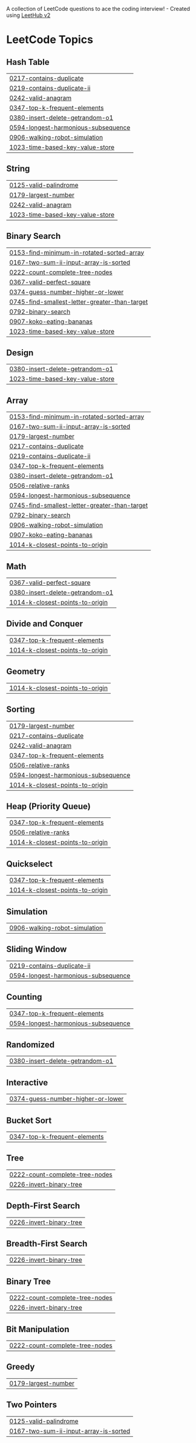 A collection of LeetCode questions to ace the coding interview! - Created using [LeetHub v2](https://github.com/arunbhardwaj/LeetHub-2.0)
<!---LeetCode Topics Start-->
# LeetCode Topics
## Hash Table
|  |
| ------- |
| [0217-contains-duplicate](https://github.com/adityaajay33/LeetCode/tree/master/0217-contains-duplicate) |
| [0219-contains-duplicate-ii](https://github.com/adityaajay33/LeetCode/tree/master/0219-contains-duplicate-ii) |
| [0242-valid-anagram](https://github.com/adityaajay33/LeetCode/tree/master/0242-valid-anagram) |
| [0347-top-k-frequent-elements](https://github.com/adityaajay33/LeetCode/tree/master/0347-top-k-frequent-elements) |
| [0380-insert-delete-getrandom-o1](https://github.com/adityaajay33/LeetCode/tree/master/0380-insert-delete-getrandom-o1) |
| [0594-longest-harmonious-subsequence](https://github.com/adityaajay33/LeetCode/tree/master/0594-longest-harmonious-subsequence) |
| [0906-walking-robot-simulation](https://github.com/adityaajay33/LeetCode/tree/master/0906-walking-robot-simulation) |
| [1023-time-based-key-value-store](https://github.com/adityaajay33/LeetCode/tree/master/1023-time-based-key-value-store) |
## String
|  |
| ------- |
| [0125-valid-palindrome](https://github.com/adityaajay33/LeetCode/tree/master/0125-valid-palindrome) |
| [0179-largest-number](https://github.com/adityaajay33/LeetCode/tree/master/0179-largest-number) |
| [0242-valid-anagram](https://github.com/adityaajay33/LeetCode/tree/master/0242-valid-anagram) |
| [1023-time-based-key-value-store](https://github.com/adityaajay33/LeetCode/tree/master/1023-time-based-key-value-store) |
## Binary Search
|  |
| ------- |
| [0153-find-minimum-in-rotated-sorted-array](https://github.com/adityaajay33/LeetCode/tree/master/0153-find-minimum-in-rotated-sorted-array) |
| [0167-two-sum-ii-input-array-is-sorted](https://github.com/adityaajay33/LeetCode/tree/master/0167-two-sum-ii-input-array-is-sorted) |
| [0222-count-complete-tree-nodes](https://github.com/adityaajay33/LeetCode/tree/master/0222-count-complete-tree-nodes) |
| [0367-valid-perfect-square](https://github.com/adityaajay33/LeetCode/tree/master/0367-valid-perfect-square) |
| [0374-guess-number-higher-or-lower](https://github.com/adityaajay33/LeetCode/tree/master/0374-guess-number-higher-or-lower) |
| [0745-find-smallest-letter-greater-than-target](https://github.com/adityaajay33/LeetCode/tree/master/0745-find-smallest-letter-greater-than-target) |
| [0792-binary-search](https://github.com/adityaajay33/LeetCode/tree/master/0792-binary-search) |
| [0907-koko-eating-bananas](https://github.com/adityaajay33/LeetCode/tree/master/0907-koko-eating-bananas) |
| [1023-time-based-key-value-store](https://github.com/adityaajay33/LeetCode/tree/master/1023-time-based-key-value-store) |
## Design
|  |
| ------- |
| [0380-insert-delete-getrandom-o1](https://github.com/adityaajay33/LeetCode/tree/master/0380-insert-delete-getrandom-o1) |
| [1023-time-based-key-value-store](https://github.com/adityaajay33/LeetCode/tree/master/1023-time-based-key-value-store) |
## Array
|  |
| ------- |
| [0153-find-minimum-in-rotated-sorted-array](https://github.com/adityaajay33/LeetCode/tree/master/0153-find-minimum-in-rotated-sorted-array) |
| [0167-two-sum-ii-input-array-is-sorted](https://github.com/adityaajay33/LeetCode/tree/master/0167-two-sum-ii-input-array-is-sorted) |
| [0179-largest-number](https://github.com/adityaajay33/LeetCode/tree/master/0179-largest-number) |
| [0217-contains-duplicate](https://github.com/adityaajay33/LeetCode/tree/master/0217-contains-duplicate) |
| [0219-contains-duplicate-ii](https://github.com/adityaajay33/LeetCode/tree/master/0219-contains-duplicate-ii) |
| [0347-top-k-frequent-elements](https://github.com/adityaajay33/LeetCode/tree/master/0347-top-k-frequent-elements) |
| [0380-insert-delete-getrandom-o1](https://github.com/adityaajay33/LeetCode/tree/master/0380-insert-delete-getrandom-o1) |
| [0506-relative-ranks](https://github.com/adityaajay33/LeetCode/tree/master/0506-relative-ranks) |
| [0594-longest-harmonious-subsequence](https://github.com/adityaajay33/LeetCode/tree/master/0594-longest-harmonious-subsequence) |
| [0745-find-smallest-letter-greater-than-target](https://github.com/adityaajay33/LeetCode/tree/master/0745-find-smallest-letter-greater-than-target) |
| [0792-binary-search](https://github.com/adityaajay33/LeetCode/tree/master/0792-binary-search) |
| [0906-walking-robot-simulation](https://github.com/adityaajay33/LeetCode/tree/master/0906-walking-robot-simulation) |
| [0907-koko-eating-bananas](https://github.com/adityaajay33/LeetCode/tree/master/0907-koko-eating-bananas) |
| [1014-k-closest-points-to-origin](https://github.com/adityaajay33/LeetCode/tree/master/1014-k-closest-points-to-origin) |
## Math
|  |
| ------- |
| [0367-valid-perfect-square](https://github.com/adityaajay33/LeetCode/tree/master/0367-valid-perfect-square) |
| [0380-insert-delete-getrandom-o1](https://github.com/adityaajay33/LeetCode/tree/master/0380-insert-delete-getrandom-o1) |
| [1014-k-closest-points-to-origin](https://github.com/adityaajay33/LeetCode/tree/master/1014-k-closest-points-to-origin) |
## Divide and Conquer
|  |
| ------- |
| [0347-top-k-frequent-elements](https://github.com/adityaajay33/LeetCode/tree/master/0347-top-k-frequent-elements) |
| [1014-k-closest-points-to-origin](https://github.com/adityaajay33/LeetCode/tree/master/1014-k-closest-points-to-origin) |
## Geometry
|  |
| ------- |
| [1014-k-closest-points-to-origin](https://github.com/adityaajay33/LeetCode/tree/master/1014-k-closest-points-to-origin) |
## Sorting
|  |
| ------- |
| [0179-largest-number](https://github.com/adityaajay33/LeetCode/tree/master/0179-largest-number) |
| [0217-contains-duplicate](https://github.com/adityaajay33/LeetCode/tree/master/0217-contains-duplicate) |
| [0242-valid-anagram](https://github.com/adityaajay33/LeetCode/tree/master/0242-valid-anagram) |
| [0347-top-k-frequent-elements](https://github.com/adityaajay33/LeetCode/tree/master/0347-top-k-frequent-elements) |
| [0506-relative-ranks](https://github.com/adityaajay33/LeetCode/tree/master/0506-relative-ranks) |
| [0594-longest-harmonious-subsequence](https://github.com/adityaajay33/LeetCode/tree/master/0594-longest-harmonious-subsequence) |
| [1014-k-closest-points-to-origin](https://github.com/adityaajay33/LeetCode/tree/master/1014-k-closest-points-to-origin) |
## Heap (Priority Queue)
|  |
| ------- |
| [0347-top-k-frequent-elements](https://github.com/adityaajay33/LeetCode/tree/master/0347-top-k-frequent-elements) |
| [0506-relative-ranks](https://github.com/adityaajay33/LeetCode/tree/master/0506-relative-ranks) |
| [1014-k-closest-points-to-origin](https://github.com/adityaajay33/LeetCode/tree/master/1014-k-closest-points-to-origin) |
## Quickselect
|  |
| ------- |
| [0347-top-k-frequent-elements](https://github.com/adityaajay33/LeetCode/tree/master/0347-top-k-frequent-elements) |
| [1014-k-closest-points-to-origin](https://github.com/adityaajay33/LeetCode/tree/master/1014-k-closest-points-to-origin) |
## Simulation
|  |
| ------- |
| [0906-walking-robot-simulation](https://github.com/adityaajay33/LeetCode/tree/master/0906-walking-robot-simulation) |
## Sliding Window
|  |
| ------- |
| [0219-contains-duplicate-ii](https://github.com/adityaajay33/LeetCode/tree/master/0219-contains-duplicate-ii) |
| [0594-longest-harmonious-subsequence](https://github.com/adityaajay33/LeetCode/tree/master/0594-longest-harmonious-subsequence) |
## Counting
|  |
| ------- |
| [0347-top-k-frequent-elements](https://github.com/adityaajay33/LeetCode/tree/master/0347-top-k-frequent-elements) |
| [0594-longest-harmonious-subsequence](https://github.com/adityaajay33/LeetCode/tree/master/0594-longest-harmonious-subsequence) |
## Randomized
|  |
| ------- |
| [0380-insert-delete-getrandom-o1](https://github.com/adityaajay33/LeetCode/tree/master/0380-insert-delete-getrandom-o1) |
## Interactive
|  |
| ------- |
| [0374-guess-number-higher-or-lower](https://github.com/adityaajay33/LeetCode/tree/master/0374-guess-number-higher-or-lower) |
## Bucket Sort
|  |
| ------- |
| [0347-top-k-frequent-elements](https://github.com/adityaajay33/LeetCode/tree/master/0347-top-k-frequent-elements) |
## Tree
|  |
| ------- |
| [0222-count-complete-tree-nodes](https://github.com/adityaajay33/LeetCode/tree/master/0222-count-complete-tree-nodes) |
| [0226-invert-binary-tree](https://github.com/adityaajay33/LeetCode/tree/master/0226-invert-binary-tree) |
## Depth-First Search
|  |
| ------- |
| [0226-invert-binary-tree](https://github.com/adityaajay33/LeetCode/tree/master/0226-invert-binary-tree) |
## Breadth-First Search
|  |
| ------- |
| [0226-invert-binary-tree](https://github.com/adityaajay33/LeetCode/tree/master/0226-invert-binary-tree) |
## Binary Tree
|  |
| ------- |
| [0222-count-complete-tree-nodes](https://github.com/adityaajay33/LeetCode/tree/master/0222-count-complete-tree-nodes) |
| [0226-invert-binary-tree](https://github.com/adityaajay33/LeetCode/tree/master/0226-invert-binary-tree) |
## Bit Manipulation
|  |
| ------- |
| [0222-count-complete-tree-nodes](https://github.com/adityaajay33/LeetCode/tree/master/0222-count-complete-tree-nodes) |
## Greedy
|  |
| ------- |
| [0179-largest-number](https://github.com/adityaajay33/LeetCode/tree/master/0179-largest-number) |
## Two Pointers
|  |
| ------- |
| [0125-valid-palindrome](https://github.com/adityaajay33/LeetCode/tree/master/0125-valid-palindrome) |
| [0167-two-sum-ii-input-array-is-sorted](https://github.com/adityaajay33/LeetCode/tree/master/0167-two-sum-ii-input-array-is-sorted) |
<!---LeetCode Topics End-->
